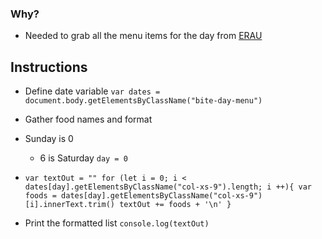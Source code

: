 ### Why?
- Needed to grab all the menu items for the day from [ERAU](http://menus.sodexomyway.com/BiteMenu/Menu?menuId=189&locationId=94144001&whereami=https://eraudining.sodexomyway.com/dining-near-me/refueling-station)

## Instructions
- Define date variable
`var dates = document.body.getElementsByClassName("bite-day-menu")`
- Gather food names and format
- Sunday is 0 
    -  6 is Saturday
` day = 0 `
- `
var textOut = ""
for (let i = 0; i < dates[day].getElementsByClassName("col-xs-9").length; i ++){
    var foods = dates[day].getElementsByClassName("col-xs-9")[i].innerText.trim()
    textOut += foods + '\n'
} `

- Print the formatted list
`console.log(textOut)`
